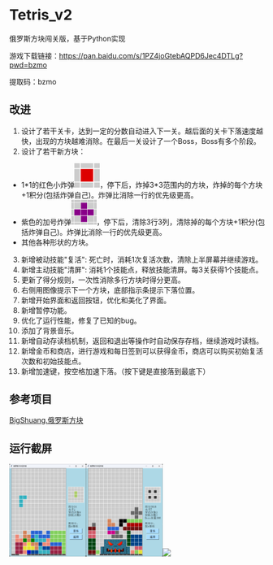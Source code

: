 # Tetris_v2
俄罗斯方块闯关版，基于Python实现

游戏下载链接：https://pan.baidu.com/s/1PZ4joGtebAQPD6Jec4DTLg?pwd=bzmo 

提取码：bzmo

## 改进

1. 设计了若干关卡，达到一定的分数自动进入下一关。越后面的关卡下落速度越快，出现的方块越难消除。在最后一关设计了一个Boss，Boss有多个阶段。
2. 设计了若干新方块：
-  1\*1的红色小炸弹<img src="pic/Boom.png" width="50">，停下后，炸掉3*3范围内的方块，炸掉的每个方块+1积分(包括炸弹自己)。炸弹比消除一行的优先级更高。
-  紫色的加号炸弹<img src="pic/AddBoom.png" width="50">，停下后，清除3行3列，清除掉的每个方块+1积分(包括炸弹自己)。炸弹比消除一行的优先级更高。
-  其他各种形状的方块。
3. 新增被动技能"复活": 死亡时，消耗1次复活次数，清除上半屏幕并继续游戏。
4. 新增主动技能"清屏": 消耗1个技能点，释放技能清屏。每3关获得1个技能点。
5. 更新了得分规则，一次性消除多行方块时得分更高。
6. 右侧用图像提示下一个方块，底部指示条提示下落位置。
7. 新增开始界面和返回按钮，优化和美化了界面。
8. 新增暂停功能。
9. 优化了运行性能，修复了已知的bug。
10. 添加了背景音乐。
11. 新增自动存读档机制，返回和退出等操作时自动保存存档，继续游戏时读档。
12. 新增金币和商店，进行游戏和每日签到可以获得金币，商店可以购买初始复活次数和初始技能点。
13. 新增加速键，按空格加速下落。（按下键是直接落到最底下）
 
## 参考项目
[BigShuang.俄罗斯方块](https://github.com/BigShuang/Tetris)


## 运行截屏
<img src="project/pic_show/play/win12.2.png" width="30%"><img src="project/pic_show/play/win11.5.png" width="30%"><img src="project/pic_show/play/skill.gif" width="23.5%">


